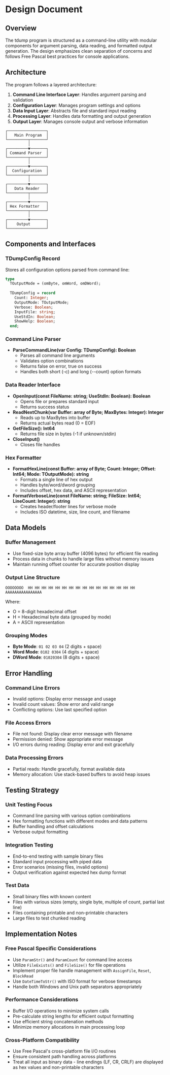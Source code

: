 # Design Document

## Overview

The tdump program is structured as a command-line utility with modular components for argument parsing, data reading, and formatted output generation. The design emphasizes clean separation of concerns and follows Free Pascal best practices for console applications.

## Architecture

The program follows a layered architecture:

1. **Command Line Interface Layer**: Handles argument parsing and validation
2. **Configuration Layer**: Manages program settings and options
3. **Data Input Layer**: Abstracts file and standard input reading
4. **Processing Layer**: Handles data formatting and output generation
5. **Output Layer**: Manages console output and verbose information

```
┌─────────────────┐
│   Main Program  │
└─────────┬───────┘
          │
┌─────────▼───────┐
│ Command Parser  │
└─────────┬───────┘
          │
┌─────────▼───────┐
│  Configuration  │
└─────────┬───────┘
          │
┌─────────▼───────┐
│   Data Reader   │
└─────────┬───────┘
          │
┌─────────▼───────┐
│ Hex Formatter   │
└─────────┬───────┘
          │
┌─────────▼───────┐
│    Output       │
└─────────────────┘
```

## Components and Interfaces

### TDumpConfig Record
Stores all configuration options parsed from command line:
```pascal
type
  TOutputMode = (omByte, omWord, omDWord);
  
  TDumpConfig = record
    Count: Integer;
    OutputMode: TOutputMode;
    Verbose: Boolean;
    InputFile: string;
    UseStdIn: Boolean;
    ShowHelp: Boolean;
  end;
```

### Command Line Parser
- **ParseCommandLine(var Config: TDumpConfig): Boolean**
  - Parses all command line arguments
  - Validates option combinations
  - Returns false on error, true on success
  - Handles both short (-c) and long (--count) option formats

### Data Reader Interface
- **OpenInput(const FileName: string; UseStdIn: Boolean): Boolean**
  - Opens file or prepares standard input
  - Returns success status
- **ReadNextChunk(var Buffer: array of Byte; MaxBytes: Integer): Integer**
  - Reads up to MaxBytes into buffer
  - Returns actual bytes read (0 = EOF)
- **GetFileSize(): Int64**
  - Returns file size in bytes (-1 if unknown/stdin)
- **CloseInput()**
  - Closes file handles

### Hex Formatter
- **FormatHexLine(const Buffer: array of Byte; Count: Integer; Offset: Int64; Mode: TOutputMode): string**
  - Formats a single line of hex output
  - Handles byte/word/dword grouping
  - Includes offset, hex data, and ASCII representation
- **FormatVerboseLine(const FileName: string; FileSize: Int64; LineCount: Integer): string**
  - Creates header/footer lines for verbose mode
  - Includes ISO datetime, size, line count, and filename

## Data Models

### Buffer Management
- Use fixed-size byte array buffer (4096 bytes) for efficient file reading
- Process data in chunks to handle large files without memory issues
- Maintain running offset counter for accurate position display

### Output Line Structure
```
OOOOOOOO  HH HH HH HH HH HH HH HH HH HH HH HH HH HH HH HH  AAAAAAAAAAAAAAAA
```
Where:
- O = 8-digit hexadecimal offset
- H = Hexadecimal byte data (grouped by mode)
- A = ASCII representation

### Grouping Modes
- **Byte Mode**: `01 02 03 04` (2 digits + space)
- **Word Mode**: `0102 0304` (4 digits + space)  
- **DWord Mode**: `01020304` (8 digits + space)

## Error Handling

### Command Line Errors
- Invalid options: Display error message and usage
- Invalid count values: Show error and valid range
- Conflicting options: Use last specified option

### File Access Errors
- File not found: Display clear error message with filename
- Permission denied: Show appropriate error message
- I/O errors during reading: Display error and exit gracefully

### Data Processing Errors
- Partial reads: Handle gracefully, format available data
- Memory allocation: Use stack-based buffers to avoid heap issues

## Testing Strategy

### Unit Testing Focus
- Command line parsing with various option combinations
- Hex formatting functions with different modes and data patterns
- Buffer handling and offset calculations
- Verbose output formatting

### Integration Testing
- End-to-end testing with sample binary files
- Standard input processing with piped data
- Error scenarios (missing files, invalid options)
- Output verification against expected hex dump format

### Test Data
- Small binary files with known content
- Files with various sizes (empty, single byte, multiple of count, partial last line)
- Files containing printable and non-printable characters
- Large files to test chunked reading

## Implementation Notes

### Free Pascal Specific Considerations
- Use `ParamStr()` and `ParamCount` for command line access
- Utilize `FileExists()` and `FileSize()` for file operations
- Implement proper file handle management with `AssignFile`, `Reset`, `BlockRead`
- Use `DateTimeToStr()` with ISO format for verbose timestamps
- Handle both Windows and Unix path separators appropriately

### Performance Considerations
- Buffer I/O operations to minimize system calls
- Pre-calculate string lengths for efficient output formatting
- Use efficient string concatenation methods
- Minimize memory allocations in main processing loop

### Cross-Platform Compatibility
- Use Free Pascal's cross-platform file I/O routines
- Ensure consistent path handling across platforms
- Treat all input as binary data - line endings (LF, CR, CRLF) are displayed as hex values and non-printable characters